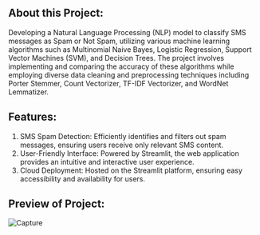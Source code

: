 ## About this Project:
Developing a Natural Language Processing (NLP) model to classify SMS messages as Spam or Not Spam, utilizing various machine learning algorithms such as Multinomial Naive Bayes, Logistic Regression, Support Vector Machines (SVM), and Decision Trees. The project involves implementing and comparing the accuracy of these algorithms while employing diverse data cleaning and preprocessing techniques including Porter Stemmer, Count Vectorizer, TF-IDF Vectorizer, and WordNet Lemmatizer.

## Features:
1. SMS Spam Detection: Efficiently identifies and filters out spam messages, ensuring users receive only relevant SMS content.
2. User-Friendly Interface: Powered by Streamlit, the web application provides an intuitive and interactive user experience.
3. Cloud Deployment: Hosted on the Streamlit platform, ensuring easy accessibility and availability for users.

## Preview of Project:
![Capture](https://github.com/kumarlove18/SMS_Spam_Shield/assets/174853186/491688b8-9674-4546-919d-578206fe3f0d)




